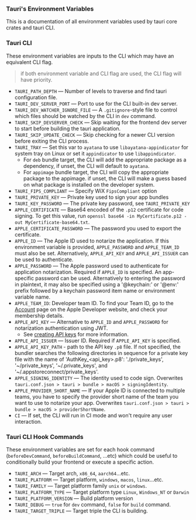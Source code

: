 <!-- TODO: v2 rename all vars with consistency and grouping -->

### Tauri's Environment Variables

This is a documentation of all environment variables used by tauri core crates and tauri CLI.

### Tauri CLI

These environment variables are inputs to the CLI which may have an equivalent CLI flag.

> if both environment variable and CLI flag are used, the CLI flag will have priority.

- `TAURI_PATH_DEPTH` — Number of levels to traverse and find tauri configuration file.
- `TAURI_DEV_SERVER_PORT` — Port to use for the CLI built-in dev server.
- `TAURI_DEV_WATCHER_IGNORE_FILE` — A `.gitignore`-style file to control which files should be watched by the CLI in `dev` command.
- `TAURI_SKIP_DEVSERVER_CHECK` — Skip waiting for the frontend dev server to start before building the tauri application.
- `TAURI_SKIP_UPDATE_CHECK` — Skip checking for a newer CLI version before exiting the CLI process.
- `TAURI_TRAY` — Set this var to `ayatana` to use `libayatana-appindicator` for system tray on Linux or set it `appindicator` to use `libappindicator`.
  - For `deb` bundle target, the CLI will add the appropriate package as a dependency, if unset, the CLI will default to `ayatana`.
  - For `appimage` bundle target, the CLI will copy the appropriate package to the appimage. if unset, the CLI will make a guess based on what package is installed on the developer system.
- `TAURI_FIPS_COMPLIANT` — Specify WiX `FipsCompliant` option
- `TAURI_PRIVATE_KEY` — Private key used to sign your app bundles
- `TAURI_KEY_PASSWORD` — The private key password, see `TAURI_PRIVATE_KEY`
- `APPLE_CERTIFICATE` — Base64 encoded of the `.p12` certificate for code signing. To get this value, run `openssl base64 -in MyCertificate.p12 -out MyCertificate-base64.txt`.
- `APPLE_CERTIFICATE_PASSWORD` — The password you used to export the certificate.
- `APPLE_ID` — The Apple ID used to notarize the application. If this environment variable is provided, `APPLE_PASSWORD` and `APPLE_TEAM_ID` must also be set. Alternatively, `APPLE_API_KEY` and `APPLE_API_ISSUER` can be used to authenticate.
- `APPLE_PASSWORD` — The Apple password used to authenticate for application notarization. Required if `APPLE_ID` is specified. An app-specific password can be used. Alternatively to entering the password in plaintext, it may also be specified using a '@keychain:' or '@env:' prefix followed by a keychain password item name or environment variable name.
- `APPLE_TEAM_ID`: Developer team ID. To find your Team ID, go to the [Account](https://developer.apple.com/account) page on the Apple Developer website, and check your membership details.
- `APPLE_API_KEY` — Alternative to `APPLE_ID` and `APPLE_PASSWORD` for notarization authentication using JWT.
  - See [creating API keys](https://developer.apple.com/documentation/appstoreconnectapi/creating_api_keys_for_app_store_connect_api) for more information.
- `APPLE_API_ISSUER` — Issuer ID. Required if `APPLE_API_KEY` is specified.
- `APPLE_API_KEY_PATH` - path to the API key `.p8` file. If not specified, the bundler searches the following directories in sequence for a private key file with the name of 'AuthKey_<api_key>.p8': './private_keys', '~/private_keys', '~/.private_keys', and '~/.appstoreconnect/private_keys'.
- `APPLE_SIGNING_IDENTITY` — The identity used to code sign. Overwrites `tauri.conf.json > tauri > bundle > macOS > signingIdentity`.
- `APPLE_PROVIDER_SHORT_NAME` — If your Apple ID is connected to multiple teams, you have to specify the provider short name of the team you want to use to notarize your app. Overwrites `tauri.conf.json > tauri > bundle > macOS > providerShortName`.
- `CI` — If set, the CLI will run in CI mode and won't require any user interaction.

### Tauri CLI Hook Commands

These environment variables are set for each hook command (`beforeDevCommand`, `beforeBuildCommand`, ...etc) which could be useful to conditionally build your frontend or execute a specific action.

- `TAURI_ARCH` — Target arch, `x86_64`, `aarch64`...etc.
- `TAURI_PLATFORM` — Target platform, `windows`, `macos`, `linux`...etc.
- `TAURI_FAMILY` — Target platform family `unix` or `windows`.
- `TAURI_PLATFORM_TYPE` — Target platform type `Linux`, `Windows_NT` or `Darwin`
- `TAURI_PLATFORM_VERSION` — Build platform version
- `TAURI_DEBUG` — `true` for `dev` command, `false` for `build` command.
- `TAURI_TARGET_TRIPLE` — Target triple the CLI is building.
